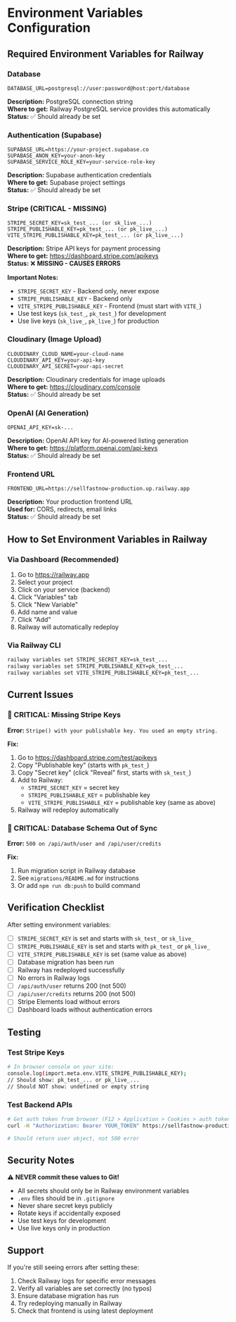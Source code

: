 # Environment Variables Configuration

## Required Environment Variables for Railway

### Database
```
DATABASE_URL=postgresql://user:password@host:port/database
```
**Description:** PostgreSQL connection string  
**Where to get:** Railway PostgreSQL service provides this automatically  
**Status:** ✅ Should already be set

### Authentication (Supabase)
```
SUPABASE_URL=https://your-project.supabase.co
SUPABASE_ANON_KEY=your-anon-key
SUPABASE_SERVICE_ROLE_KEY=your-service-role-key
```
**Description:** Supabase authentication credentials  
**Where to get:** Supabase project settings  
**Status:** ✅ Should already be set

### Stripe (CRITICAL - MISSING)
```
STRIPE_SECRET_KEY=sk_test_... (or sk_live_...)
STRIPE_PUBLISHABLE_KEY=pk_test_... (or pk_live_...)
VITE_STRIPE_PUBLISHABLE_KEY=pk_test_... (or pk_live_...)
```
**Description:** Stripe API keys for payment processing  
**Where to get:** https://dashboard.stripe.com/apikeys  
**Status:** ❌ **MISSING - CAUSES ERRORS**

**Important Notes:**
- `STRIPE_SECRET_KEY` - Backend only, never expose
- `STRIPE_PUBLISHABLE_KEY` - Backend only
- `VITE_STRIPE_PUBLISHABLE_KEY` - Frontend (must start with `VITE_`)
- Use test keys (`sk_test_`, `pk_test_`) for development
- Use live keys (`sk_live_`, `pk_live_`) for production

### Cloudinary (Image Upload)
```
CLOUDINARY_CLOUD_NAME=your-cloud-name
CLOUDINARY_API_KEY=your-api-key
CLOUDINARY_API_SECRET=your-api-secret
```
**Description:** Cloudinary credentials for image uploads  
**Where to get:** https://cloudinary.com/console  
**Status:** ✅ Should already be set

### OpenAI (AI Generation)
```
OPENAI_API_KEY=sk-...
```
**Description:** OpenAI API key for AI-powered listing generation  
**Where to get:** https://platform.openai.com/api-keys  
**Status:** ✅ Should already be set

### Frontend URL
```
FRONTEND_URL=https://sellfastnow-production.up.railway.app
```
**Description:** Your production frontend URL  
**Used for:** CORS, redirects, email links  
**Status:** ✅ Should already be set

## How to Set Environment Variables in Railway

### Via Dashboard (Recommended)
1. Go to https://railway.app
2. Select your project
3. Click on your service (backend)
4. Click "Variables" tab
5. Click "New Variable"
6. Add name and value
7. Click "Add"
8. Railway will automatically redeploy

### Via Railway CLI
```bash
railway variables set STRIPE_SECRET_KEY=sk_test_...
railway variables set STRIPE_PUBLISHABLE_KEY=pk_test_...
railway variables set VITE_STRIPE_PUBLISHABLE_KEY=pk_test_...
```

## Current Issues

### 🔴 CRITICAL: Missing Stripe Keys
**Error:** `Stripe() with your publishable key. You used an empty string.`

**Fix:**
1. Go to https://dashboard.stripe.com/test/apikeys
2. Copy "Publishable key" (starts with `pk_test_`)
3. Copy "Secret key" (click "Reveal" first, starts with `sk_test_`)
4. Add to Railway:
   - `STRIPE_SECRET_KEY` = secret key
   - `STRIPE_PUBLISHABLE_KEY` = publishable key  
   - `VITE_STRIPE_PUBLISHABLE_KEY` = publishable key (same as above)
5. Railway will redeploy automatically

### 🔴 CRITICAL: Database Schema Out of Sync
**Error:** `500 on /api/auth/user and /api/user/credits`

**Fix:**
1. Run migration script in Railway database
2. See `migrations/README.md` for instructions
3. Or add `npm run db:push` to build command

## Verification Checklist

After setting environment variables:

- [ ] `STRIPE_SECRET_KEY` is set and starts with `sk_test_` or `sk_live_`
- [ ] `STRIPE_PUBLISHABLE_KEY` is set and starts with `pk_test_` or `pk_live_`
- [ ] `VITE_STRIPE_PUBLISHABLE_KEY` is set (same value as above)
- [ ] Database migration has been run
- [ ] Railway has redeployed successfully
- [ ] No errors in Railway logs
- [ ] `/api/auth/user` returns 200 (not 500)
- [ ] `/api/user/credits` returns 200 (not 500)
- [ ] Stripe Elements load without errors
- [ ] Dashboard loads without authentication errors

## Testing

### Test Stripe Keys
```bash
# In browser console on your site:
console.log(import.meta.env.VITE_STRIPE_PUBLISHABLE_KEY);
// Should show: pk_test_... or pk_live_...
// Should NOT show: undefined or empty string
```

### Test Backend APIs
```bash
# Get auth token from browser (F12 > Application > Cookies > auth token)
curl -H "Authorization: Bearer YOUR_TOKEN" https://sellfastnow-production.up.railway.app/api/auth/user

# Should return user object, not 500 error
```

## Security Notes

⚠️ **NEVER commit these values to Git!**
- All secrets should only be in Railway environment variables
- `.env` files should be in `.gitignore`
- Never share secret keys publicly
- Rotate keys if accidentally exposed
- Use test keys for development
- Use live keys only in production

## Support

If you're still seeing errors after setting these:
1. Check Railway logs for specific error messages
2. Verify all variables are set correctly (no typos)
3. Ensure database migration has run
4. Try redeploying manually in Railway
5. Check that frontend is using latest deployment


